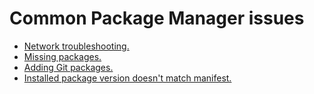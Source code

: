 # Common Package Manager issues
- [Network troubleshooting.](Network%20Troubleshooting.md)
- [Missing packages.](Finding%20Packages.md)
- [Adding Git packages.](Git%20Packages.md)
- [Installed package version doesn't match manifest.](Version%20Mismatch.md)
